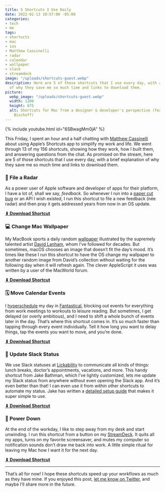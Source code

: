```yaml
---
title: 5 Shortcuts I Use Daily
date: 2022-02-13 10:57:00 -05:00
categories:
- tech
- me
tags:
- shortucts
- mac
- ios
- Matthew Cassinelli
- radar
- calendar
- wallpaper
- slack
- streamdeck
image: "/uploads/shortcuts-guest.webp"
description: Here are 5 of those shortcuts that I use every day, with a brief explanation
  of why they save me so much time and links to download them.
picture:
  webp_image: "/uploads/shortcuts-guest.webp"
  width: 1200
  height: 675
  alt: Shortcuts for Mac from a designer & developer's perspective (feat. Matthew
    Bischoff)
---
```


{% include youtube.html id="6SBwagMm0jA" %}

This Friday, I spent an hour and a half chatting with [Matthew Cassinelli](https://www.matthewcassinelli.com) about using Apple’s Shortcuts app to simplify my work and life. We went through 13 of my 156 shortcuts, showing how they work, how I built them, and answering questions from the chat. As promised on the stream, here are 5 of those shortcuts that I use every day, with a brief explanation of why they save me so much time and links to download them.

### 📡 File a Radar

As a power user of Apple software and developer of apps for their platform, I have a lot of, shall we say, *feedback*. So whenever I run into a [paper cut bug](/software-paper-cuts/) or an API I wish existed, I run this shortcut to file a new feedback (née radar) and then pray it gets addressed years from now in an OS update.

**[⬇ Download Shortcut](https://www.icloud.com/shortcuts/09d1b78eb173464897bb7802ed7cc8a5)**

### 💻 Change Mac Wallpaper

My MacBook sports a daily random [wallpaper](http://gum.co/afzw) illustrated by the supremely talented artist [David Lanham](https://www.dlanham.com/), whom I’ve followed for decades. But sometimes, macOS chooses an image that doesn’t fit the day’s mood. It’s times like these I run this shortcut to have the OS change my wallpaper to another random image from David’s collection without waiting for the following day when it will refresh again. The clever AppleScript it uses was written by a user of the MacWorld forum.

**[⬇ Download Shortcut](https://www.icloud.com/shortcuts/ef404c9af0984efb87c2eff96fa2e7aa)**

### 🗓 Move Calendar Events

I [hyperschedule](https://www.relay.fm/automators/1) my day in [Fantastical](https://flexibits.com/fantastical), blocking out events for everything from work meetings to workouts to leisure reading. But sometimes, I get delayed (or overly ambitious), and I need to shift a whole bunch of events later in the day. That’s where this shortcut comes in. It’s so much faster than tapping through every event individually. Tell it how long you want to delay things, tap the events you want to move, and you’re done.

**[⬇ Download Shortcut](https://www.icloud.com/shortcuts/110550cbf29341f8a1b32c99da9a3547)**

### 💬 Update Slack Status

We use Slack statuses at [Lickability](http://lickability.com) to communicate all kinds of things: lunch breaks, doctor’s appointments, vacations, and more. This handy shortcut from Jake Bathman, which I’ve lightly customized, lets me update my Slack status from anywhere without even opening the Slack app. And it’s even better than that! I can even use it from *within* other shortcuts to automate my status. Jake has written a [detailed setup guide](https://medium.com/@jakebathman/setting-up-a-slack-app-for-use-with-ios-shortcuts-e8e16b15d0f3) that makes it super simple to use.

**[⬇ Download Shortcut](https://routinehub.co/shortcut/2438)**

### 🔋 Power Down

At the end of the workday, I like to step away from my desk and start unwinding. I run this shortcut from a button on my [StreamDeck](https://www.elgato.com/en/stream-deck-xl). It quits all my apps, turns on my favorite screensaver, and mutes my computer so notification sounds don’t draw me back into work. A little simple ritual for leaving my Mac how I want it for the next day.

**[⬇ Download Shortcut](https://www.icloud.com/shortcuts/d0de89d2ad15465dbe6fc73876bfece3)**

* * *

That’s all for now! I hope these shortcuts speed up your workflows as much as they have mine. If you enjoyed this post, [let me know on Twitter]( https://twitter.com/intent/tweet?text=@mb), and maybe I’ll share more in the future.